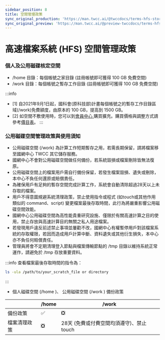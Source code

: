 ```yaml
---
sidebar_position: 8
title: 空間管理政策
sync_original_production: 'https://man.twcc.ai/@twccdocs/terms-hfs-storage-mngmt-policies-zh' 
sync_original_preview: 'https://man.twcc.ai/@preview-twccdocs/terms-hfs-storage-mngmt-policies-zh'
---
```


# 高速檔案系統 (HFS) 空間管理政策

### 個人及公用磁碟核定空間
- /home 目錄：每個帳號之家目錄 (註冊帳號即可獲得 100 GB 免費空間)
- /work 目錄：每個帳號之暫存工作目錄 (註冊帳號即可獲得 100 GB 免費空間)

:::info
- [1] 自2021年9月1日起，國科會(原科技部)計畫每個帳號之的暫存工作目錄區域(/work)免費額度，由原本的 100 GB，提高到 1500 GB。
- [2] 如空間不敷使用時，您可以到[<ins>會員中心 <i class="fa fa-question-circle fa-question-circle-for-service" aria-hidden="true"></i></ins>](https://man.twcc.ai/@twsdocs/howto-service-access-service-zh) 購買擴充。購買價格與調整方式請參考[<ins>價目表</ins>](https://www.twcc.ai/doc?page=price#%E9%AB%98%E9%80%9F%E6%AA%94%E6%A1%88%E7%B3%BB%E7%B5%B1-Hyper-File-System-HFS)。
:::

### 公用磁碟空間管理政策與使用須知
- 公用磁碟空間 (/work) 為計算工作短期暫存之用，若需長期保留，請將檔案移至國網中心 TWCC 其它儲存服務。
- 國網中心不會對公用磁碟空間做任何備份，若系統毀損或檔案刪除皆無法復原。
- 公用磁碟空間上的檔案用戶需自行備份保留，若發生檔案毀損、遺失或刪除，本中心不負任何還原或賠償責任。
- 為確保用戶有足夠的暫存空間完成計算工作，系統會自動清除超過28天以上未存取的檔案。
- 用戶不得意圖規避系統清理政策，禁止使用指令或程式 (如touch或其他作用類似的 command、script) 變更檔案最後存取時間，此行為將嚴重影響公用磁碟空間效能。
- 國網中心公用磁碟空間為高性能貴重研究設施、僅限於有關高速計算之目的使用，禁止存放與高速計算目的無關之私人用途檔案。
- 若發現用戶違反前述禁止事項並屢勸不改，國網中心有權暫停用戶對該檔案系統的存取權限，若因而造成用戶計算中斷、資料遺失或其他衍生損失，本中心亦不負任何賠償責任。
- 管理員將會不定期清理登入節點與檔案傳輸節點的 /tmp 目錄以維持系統正常運作，請避免於 /tmp 存放重要資料。

:::info
查看檔案最後存取時間的指令為：
```bash
ls -ula /path/to/your_scratch_file or directory
```
:::
   
- 個人磁碟空間 (/home )、 公用磁碟空間 (/work ) 備份政策
    

|  | /home |/work|
| -------- | -------- |-------- |
| 備份政策  | :white_check_mark: |:negative_squared_cross_mark:|
| 檔案清理政策 | :negative_squared_cross_mark:  | 28天 (免費或付費空間均須遵守)、禁止 touch |
